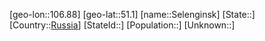 ﻿---
location: [51.1,106.88]
type: City
tags:
- geo/City


SpocWebEntityId: 34191
isDeleted: false
confidential: public

---
[geo-lon::106.88]
[geo-lat::51.1]
[name::Selenginsk]
[State::]
[Country::[Russia](geo/Continent/Europe/Russia.md)]
[StateId::]
[Population::]
[Unknown::]

